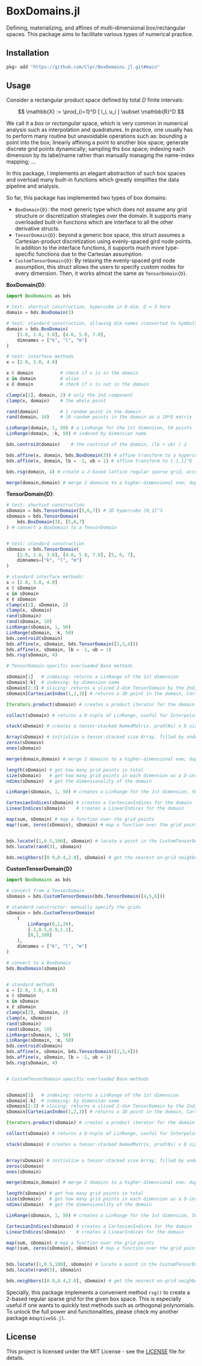 # BoxDomains.jl

Defining, materializing, and affines of multi-dimensional box/rectangular spaces. This package aims to facilitate various types of numerical practice.


## Installation

```julia
pkg> add "https://github.com/Clpr/BoxDomains.jl.git#main"
```


## Usage

Consider a rectangular product space defined by total $D$ finite intervals:

$$
\mathbb{X} := \prod_{i=1}^D [ l_i, u_i ]  \subset \mathbb{R}^D
$$

We call it a _box_ or _rectangular_ space, which is very common in numerical analysis such as 
interpolation and quadratures. In practice, one usually has to perform many routine but unavoidable operations such as: bounding a point into the box; linearly affining a point to another box space; generate discrete grid points dynamically; sampling ths box space; indexing each dimension by its label/name rather than manually managing the name-index mapping; ...

In this package, I implements an elegant abstraction of such box spaces and overload many built-in functions which greatly simplifies the data pipeline and analysis. 


So far, this package has implemented two types of box domains:
- `BoxDomain{D}`: the most generic type which does not assume any grid structure or discretization strategies over the domain. It supports many overloaded built-in functions which are interface to all the other derivative structs.
- `TensorDomain{D}`: beyond a generic box space, this struct assumes a Cartesian-product discretization using evenly-spaced gird node points. In addition to the interface functions, it supports much more type-specific functions due to the Cartesian assumption.
- `CustomTensorDomain{D}`: By relaxing the evenly-spaced grid node assumption, this struct allows the users to specify custom nodes for every dimension. Then, it works almost the same as `TensorDomain{D}`.


**BoxDomain{D}**:
```julia
import BoxDomains as bds

# test: shortcut construction, hypercube in D-dim, D = 3 here
domain = bds.BoxDomain(3)

# test: standard construction, allowing dim names (converted to Symbols)
domain = bds.BoxDomain(
    [1.0, 2.0, 3.0], [4.0, 5.0, 7.0], 
    dimnames = ["k", "l", "m"]
)

# test: interface methods
x = [2.0, 3.0, 4.0]

x ∈ domain          # check if x is in the domain
x in domain         # alias
x ∉ domain          # check if x is not in the domain

clamp(x[2], domain, 2) # only the 2nd component
clamp(x, domain)    # the whole point

rand(domain)        # 1 random point in the domain
rand(domain, 10)    # 10 random points in the domain as a 10*D matrix

LinRange(domain, 1, 50) # a LinRange for the 1st dimension, 50 points
LinRange(domain, :k, 50) # indexed by dimension name

bds.centroid(domain)    # the centroid of the domain, (lb + ub) / 2

bds.affine(x, domain, bds.BoxDomain(3)) # affine transform to a hypercube
bds.affine(x, domain, lb = -1, ub = 1) # affine transform to [-1,1]^D

bds.rsg(domain, 4) # create a 2-based lattice regular sparse grid, accuracy 4

merge(domain,domain) # merge 2 domains to a higher-dimensional one; duplicate dimension names are suffixed with "_2"
```

**TensorDomain{D}**:
```julia
# test: shortcut construction
sDomain = bds.TensorDomain([5,6,7]) # 3D hypercube [0,1]^3
sDomain = bds.TensorDomain(
    bds.BoxDomain(3), [5,6,7]
) # convert a BoxDomain to a TensorDomain


# test: standard construction
sDomain = bds.TensorDomain(
    [1.0, 2.0, 3.0], [4.0, 5.0, 7.0], [5, 6, 7], 
    dimnames=["k", "l", "m"]
)

# standard interface methods:
x = [2.0, 3.0, 4.0]
x ∈ sDomain
x in sDomain
x ∉ sDomain
clamp(x[2], sDomain, 2)
clamp(x, sDomain)
rand(sDomain)
rand(sDomain, 10)
LinRange(sDomain, 1, 50)
LinRange(sDomain, :k, 50)
bds.centroid(sDomain)
bds.affine(x, sDomain, bds.TensorDomain([2,3,4]))
bds.affine(x, sDomain, lb = -1, ub = 1)
bds.rsg(sDomain, 4)

# TensorDomain-specific overloaded Base methods

sDomain[1]   # indexing: returns a LinRange of the 1st dimension
sDomain[:k]  # indexing: by dimension name
sDomain[2:3] # slicing: returns a sliced 2-dim TensorDomain by the 2nd, 3rd dim
sDomain[CartesianIndex(1,2,3)] # returns a 3D point in the domain, Cartesian

Iterators.product(sDomain) # creates a product iterator for the domain

collect(sDomain) # returns a D-tuple of LinRange, useful for Interpolations.jl

stack(sDomain) # creates a tensor-stacked NamedMatrix, prod(Ns) x D size

Array(sDomain) # initialize a tensor-stacked size Array, filled by undef/0/1
zeros(sDomain)
ones(sDomain)

merge(domain,domain) # merge 2 domains to a higher-dimensional one; duplicate dimension names are suffixed with "_2"

length(sDomain) # get how many grid points in total
size(sDomain)   # get how many grid points in each dimension as a D-int tuple
ndims(sDomain)  # get the dimensionality of the domain

LinRange(sDomain, 1, 50) # creates a LinRange for the 1st dimension, 50 points

CartesianIndices(sDomain) # creates a CartesianIndices for the domain
LinearIndices(sDomain)    # creates a LinearIndices for the domain

map(sum, sDomain) # map a function over the grid points
map!(sum, zeros(sDomain), sDomain) # map a function over the grid points, store


bds.locate([1,0.5,100], sDomain) # locate a point in the CustomTensorDomain, sandwiched by the indices of the nearest two grid poitns along each dimension
bds.locate(rand(3), sDomain)

bds.neighbors([0.9,0.4,2.0], sDomain) # get the nearest on-grid neighbors of a point in the CustomTensorDomain; denoted by the node indices

```

**CustomTensorDomain{D}**

```julia
import BoxDomains as bds

# convert from a TensorDomain
sDomain = bds.CustomTensorDomain(bds.TensorDomain([4,5,6]))

# standard constructor: manually specify the grids
sDomain = bds.CustomTensorDomain(
    (
        LinRange(0,1,20),
        [-2,0.5,0.9,1.1],
        [0,1,100]
    ),
    dimnames = ["k", "l", "m"]
)

# convert to a BoxDomain
bds.BoxDomain(sDomain)


# standard methods
x = [2.0, 3.0, 4.0]
x ∈ sDomain
x in sDomain
x ∉ sDomain
clamp(x[2], sDomain, 2)
clamp(x, sDomain)
rand(sDomain)
rand(sDomain, 10)
LinRange(sDomain, 1, 50)
LinRange(sDomain, :m, 50)
bds.centroid(sDomain)
bds.affine(x, sDomain, bds.TensorDomain([2,3,4]))
bds.affine(x, sDomain, lb = -1, ub = 1)
bds.rsg(sDomain, 4)


# CustomTensorDomain-specific overloaded Base methods


sDomain[1]   # indexing: returns a LinRange of the 1st dimension
sDomain[:k]  # indexing: by dimension name
sDomain[2:3] # slicing: returns a sliced 2-dim TensorDomain by the 2nd, 3rd dim
sDomain[CartesianIndex(1,2,3)] # returns a 3D point in the domain, Cartesian

Iterators.product(sDomain) # creates a product iterator for the domain

collect(sDomain) # returns a D-tuple of LinRange, useful for Interpolations.jl

stack(sDomain) # creates a tensor-stacked NamedMatrix, prod(Ns) x D size


Array(sDomain) # initialize a tensor-stacked size Array, filled by undef/0/1
zeros(sDomain)
ones(sDomain)

merge(domain,domain) # merge 2 domains to a higher-dimensional one; duplicate dimension names are suffixed with "_2"

length(sDomain) # get how many grid points in total
size(sDomain)   # get how many grid points in each dimension as a D-int tuple
ndims(sDomain)  # get the dimensionality of the domain

LinRange(sDomain, 1, 50) # creates a LinRange for the 1st dimension, 50 points

CartesianIndices(sDomain) # creates a CartesianIndices for the domain
LinearIndices(sDomain)    # creates a LinearIndices for the domain

map(sum, sDomain) # map a function over the grid points
map!(sum, zeros(sDomain), sDomain) # map a function over the grid points, store


bds.locate([1,0.5,100], sDomain) # locate a point in the CustomTensorDomain, sandwiched by the indices of the nearest two grid poitns along each dimension
bds.locate(rand(3), sDomain)

bds.neighbors([0.9,0.4,2.0], sDomain) # get the nearest on-grid neighbors of a point in the CustomTensorDomain; denoted by the node indices

```




Specially, this package implements a convenient method `rsg()` to
create a 2-based regular sparse grid for the given box space. This is especially
useful if one wants to quickly test methods such as orthogonal polynomials.
To unlock the full power and functionalities, please check my another package
`AdaptiveSG.jl`.







## License

This project is licensed under the MIT License - see the [LICENSE](LICENSE) file for details.













